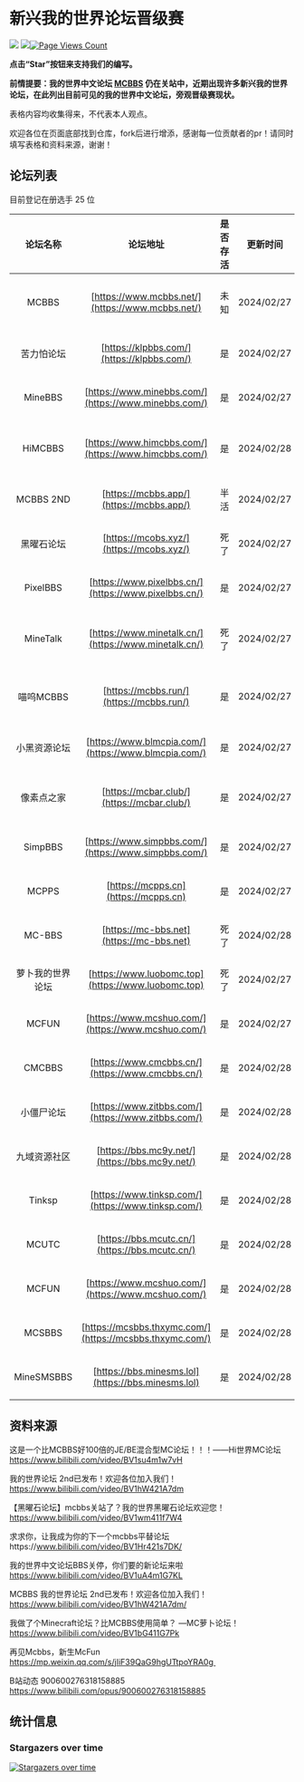 # 新兴我的世界论坛晋级赛
![](https://img.shields.io/badge/license-CC--BY--SA--4.0-green) ![](https://img.shields.io/github/stars/LYOfficial/BBSPK)[![Page Views Count](https://badges.toozhao.com/badges/01HQQVTKDKVBPNJRYX9B8VEF3E/green.svg)](https://badges.toozhao.com/stats/01HQQVTKDKVBPNJRYX9B8VEF3E "Get your own page views count badge on badges.toozhao.com")

**点击“Star”按钮来支持我们的编写。**

**前情提要：我的世界中文论坛 [MCBBS](https://www.mcbbs.net/) 仍在关站中，近期出现许多新兴我的世界论坛，在此列出目前可见的我的世界中文论坛，旁观晋级赛现状。**

表格内容均收集得来，不代表本人观点。

欢迎各位在页面底部找到仓库，fork后进行增添，感谢每一位贡献者的pr！请同时填写表格和资料来源，谢谢！

## 论坛列表

目前登记在册选手 25 位

| 论坛名称 | 论坛地址 | 是否存活 | 更新时间 | 备注 |
|:----------: | :----------: | :-----------:  | :-----------:  |------------ |
|MCBBS|[https://www.mcbbs.net/](https://www.mcbbs.net/)|未知|2024/02/27|直属B站的我的世界中文论坛|
| 苦力怕论坛 | [https://klpbbs.com/](https://klpbbs.com/) | 是 | 2024/02/27 | 主营基岩版的苦力怕论坛 |
| MineBBS | [https://www.minebbs.com/](https://www.minebbs.com/) | 是 | 2024/02/27 | 私人论坛，主营基岩版 |
| HiMCBBS | [https://www.himcbbs.com/](https://www.himcbbs.com/) | 是 | 2024/02/28 | 私人论坛，多分区，后期考虑备案 |
| MCBBS 2ND | [https://mcbbs.app/](https://mcbbs.app/) | 半活 | 2024/02/27 | 私人论坛，加载很慢 |
| 黑曜石论坛 | [https://mcobs.xyz/](https://mcobs.xyz/) | 死了 | 2024/02/27 | 私人论坛，无法加载 |
| PixelBBS | [https://www.pixelbbs.cn/](https://www.pixelbbs.cn/) | 是 | 2024/02/27 | 私人论坛，收费服务 |
| MineTalk | [https://www.minetalk.cn/](https://www.minetalk.cn/) | 死了 | 2024/02/27 | 私人论坛，五百元卖数据库 |
| 喵呜MCBBS |    [https://mcbbs.run/](https://mcbbs.run/)    | 是 | 2024/02/27 | 画了个圈的论坛，未公安网备 |
| 小黑资源论坛 | [https://www.blmcpia.com/](https://www.blmcpia.com/) | 是 | 2024/02/27 | 私人论坛，未备案 |
| 像素点之家 | [https://mcbar.club/](https://mcbar.club/) | 是 | 2024/02/27 | 百度minecraft吧的替代品 |
| SimpBBS | [https://www.simpbbs.com/](https://www.simpbbs.com/) | 是 | 2024/02/27 | 私人论坛，未备案 |
| MCPPS | [https://mcpps.cn](https://mcpps.cn) | 是 | 2024/02/27 | 私人论坛，已备案 |
| MC-BBS | [https://mc-bbs.net](https://mc-bbs.net) | 死了 | 2024/02/28 | 私人论坛，情况不明 |
| 萝卜我的世界论坛 | [https://www.luobomc.top](https://www.luobomc.top) | 死了 | 2024/02/27 | 私人论坛，无法加载 |
| MCFUN | [https://www.mcshuo.com/](https://www.mcshuo.com/) | 是 | 2024/02/27 | 企业备案，未公安网备 |
| CMCBBS | [https://www.cmcbbs.cn/](https://www.cmcbbs.cn/) | 是 | 2024/02/28 | 私人论坛，未备案 |
| 小僵尸论坛 | [https://www.zitbbs.com/](https://www.zitbbs.com/) | 是 | 2024/02/28 | 私人论坛，未备案 |
| 九域资源社区 | [https://bbs.mc9y.net/](https://bbs.mc9y.net/) | 是 | 2024/02/28 | 私人论坛，已备案 |
| Tinksp | [https://www.tinksp.com/](https://www.tinksp.com/) | 是 | 2024/02/28 | 私人论坛，未备案 |
| MCUTC | [https://bbs.mcutc.cn/](https://bbs.mcutc.cn/) | 是 | 2024/02/28 | 私人论坛，已备案 |
| MCFUN | [https://www.mcshuo.com/](https://www.mcshuo.com/) | 是 | 2024/02/28 | 私人论坛，未备案 |
| MCSBBS | [https://mcsbbs.thxymc.com/](https://mcsbbs.thxymc.com/) | 是 | 2024/02/28 | 私人论坛，已备案 |
| MineSMSBBS | [https://bbs.minesms.lol](https://bbs.minesms.lol) | 是 | 2024/02/28 | 私人论坛，未备案 |



## 资料来源

这是一个比MCBBS好100倍的JE/BE混合型MC论坛！！！——Hi世界MC论坛 https://www.bilibili.com/video/BV1su4m1w7vH

我的世界论坛 2nd已发布！欢迎各位加入我们！https://www.bilibili.com/video/BV1hW421A7dm

【黑曜石论坛】mcbbs关站了？我的世界黑曜石论坛欢迎您！https://www.bilibili.com/video/BV1wm411f7W4

求求你，让我成为你的下一个mcbbs平替论坛https://www.bilibili.com/video/BV1Hr421s7DK/

我的世界中文论坛BBS关停，你们要的新论坛来啦 https://www.bilibili.com/video/BV1uA4m1G7KL

MCBBS 我的世界论坛 2nd已发布！欢迎各位加入我们！https://www.bilibili.com/video/BV1hW421A7dm/


我做了个Minecraft论坛？比MCBBS使用简单？ —MC萝卜论坛！https://www.bilibili.com/video/BV1bG411G7Pk

再见Mcbbs，新生McFun https://mp.weixin.qq.com/s/jIiF39QaG9hgUTtpoYRA0g 

B站动态 900600276318158885 https://www.bilibili.com/opus/900600276318158885



## 统计信息

### Stargazers over time

[![Stargazers over time](https://starchart.cc/LYOfficial/BBSPK.svg?variant=adaptive)](https://starchart.cc/LYOfficial/BBSPK)
